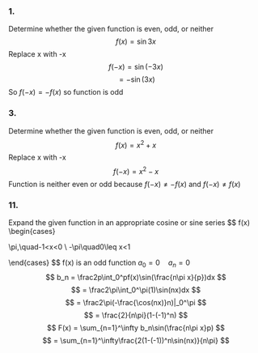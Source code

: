 ### 1. 
Determine whether the given function is even, odd, or neither 
$$ f(x) = \sin 3x $$
Replace x with -x
$$ f(-x) = \sin(-3x) $$
$$ = -\sin(3x) $$
So $f(-x) = -f(x)$ so function is odd

### 3.
Determine whether the given function is even, odd, or neither 
$$ f(x) = x^2 + x $$
Replace x with -x
$$ f(-x) = x^2 - x $$
Function is neither even or odd because $f(-x)\neq -f(x)$ and $f(-x) \neq f(x)$

### 11.
Expand the given function in an appropriate cosine or sine series
$$ f(x)
\begin{cases}

\pi,\quad-1<x<0 \\
-\pi\quad0\leq x<1

\end{cases}
$$
f(x) is an odd function
$a_0 = 0\quad a_n=0$
$$ b_n = \frac2p\int_0^pf(x)\sin(\frac{n\pi x}{p})dx $$
$$ = \frac2\pi\int_0^\pi(1)\sin(nx)dx $$
$$ = \frac2\pi(-\frac{\cos(nx)}n)|_0^\pi $$
$$ = \frac{2}{n\pi}(1-(-1)^n) $$
$$ F(x) = \sum_{n=1}^\infty b_n\sin(\frac{n\pi x}p) $$
$$ = \sum_{n=1}^\infty\frac{2(1-(-1))^n\sin(nx)}{n\pi} $$
